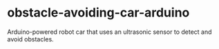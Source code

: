 # obstacle-avoiding-car-arduino
Arduino-powered robot car that uses an ultrasonic sensor to detect and avoid obstacles.
